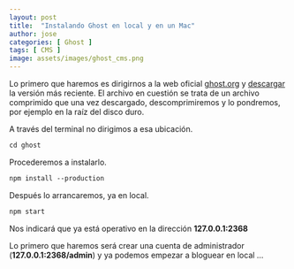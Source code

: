 ```yaml
---
layout: post
title:  "Instalando Ghost en local y en un Mac"
author: jose
categories: [ Ghost ]
tags: [ CMS ]
image: assets/images/ghost_cms.png
---
```


Lo primero que haremos es dirigirnos a la web oficial [ghost.org](https://ghost.org/) y [descargar](https://ghost.org/download/) la versión más reciente. El archivo en cuestión se trata de un archivo comprimido que una vez descargado, descomprimiremos y lo pondremos, por ejemplo en la raíz del disco duro.

A través del terminal no dirigimos a esa ubicación.
```md
cd ghost
```
Procederemos a instalarlo.
```md
npm install --production
```
Después lo arrancaremos, ya en local.
```md
npm start
```
Nos indicará que ya está operativo en la dirección **127.0.0.1:2368**

Lo primero que haremos será crear una cuenta de administrador (**127.0.0.1:2368/admin**) y ya podemos empezar a bloguear en local …


